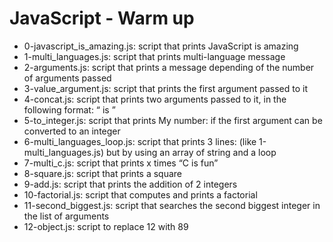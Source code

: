 # JavaScript - Warm up
* 0-javascript_is_amazing.js: script that prints JavaScript is amazing
* 1-multi_languages.js: script that prints multi-language message
* 2-arguments.js: script that prints a message depending of the number of arguments passed
* 3-value_argument.js: script that prints the first argument passed to it
* 4-concat.js: script that prints two arguments passed to it, in the following format: “ is ”
* 5-to_integer.js:  script that prints My number: <first argument converted in integer> if the first argument can be converted to an integer
* 6-multi_languages_loop.js: script that prints 3 lines: (like 1-multi_languages.js) but by using an array of string and a loop
* 7-multi_c.js: script that prints x times “C is fun”
* 8-square.js: script that prints a square
* 9-add.js: script that prints the addition of 2 integers
* 10-factorial.js: script that computes and prints a factorial
* 11-second_biggest.js: script that searches the second biggest integer in the list of arguments
* 12-object.js: script to replace 12 with 89
